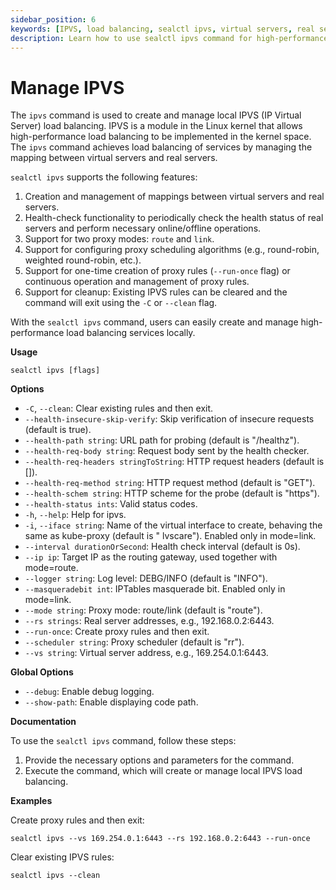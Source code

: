 ```yaml
---
sidebar_position: 6
keywords: [IPVS, load balancing, sealctl ipvs, virtual servers, real servers, Linux kernel, proxy modes, health check, scheduling algorithms]
description: Learn how to use sealctl ipvs command for high-performance load balancing in Linux. Manage virtual and real servers, configure health checks, and optimize your network.
---
```


# Manage IPVS

The `ipvs` command is used to create and manage local IPVS (IP Virtual Server) load balancing. IPVS is a module in the
Linux kernel that allows high-performance load balancing to be implemented in the kernel space. The `ipvs` command
achieves load balancing of services by managing the mapping between virtual servers and real servers.

`sealctl ipvs` supports the following features:

1. Creation and management of mappings between virtual servers and real servers.
2. Health-check functionality to periodically check the health status of real servers and perform necessary
   online/offline operations.
3. Support for two proxy modes: `route` and `link`.
4. Support for configuring proxy scheduling algorithms (e.g., round-robin, weighted round-robin, etc.).
5. Support for one-time creation of proxy rules (`--run-once` flag) or continuous operation and management of proxy
   rules.
6. Support for cleanup: Existing IPVS rules can be cleared and the command will exit using the `-C` or `--clean` flag.

With the `sealctl ipvs` command, users can easily create and manage high-performance load balancing services locally.

**Usage**

```shell
sealctl ipvs [flags]
```

**Options**

- `-C`, `--clean`: Clear existing rules and then exit.
- `--health-insecure-skip-verify`: Skip verification of insecure requests (default is true).
- `--health-path string`: URL path for probing (default is "/healthz").
- `--health-req-body string`: Request body sent by the health checker.
- `--health-req-headers stringToString`: HTTP request headers (default is []).
- `--health-req-method string`: HTTP request method (default is "GET").
- `--health-schem string`: HTTP scheme for the probe (default is "https").
- `--health-status ints`: Valid status codes.
- `-h`, `--help`: Help for ipvs.
- `-i`, `--iface string`: Name of the virtual interface to create, behaving the same as kube-proxy (default is "
  lvscare"). Enabled only in mode=link.
- `--interval durationOrSecond`: Health check interval (default is 0s).
- `--ip ip`: Target IP as the routing gateway, used together with mode=route.
- `--logger string`: Log level: DEBG/INFO (default is "INFO").
- `--masqueradebit int`: IPTables masquerade bit. Enabled only in mode=link.
- `--mode string`: Proxy mode: route/link (default is "route").
- `--rs strings`: Real server addresses, e.g., 192.168.0.2:6443.
- `--run-once`: Create proxy rules and then exit.
- `--scheduler string`: Proxy scheduler (default is "rr").
- `--vs string`: Virtual server address, e.g., 169.254.0.1:6443.

**Global Options**

- `--debug`: Enable debug logging.
- `--show-path`: Enable displaying code path.

**Documentation**

To use the `sealctl ipvs` command, follow these steps:

1. Provide the necessary options and parameters for the command.
2. Execute the command, which will create or manage local IPVS load balancing.

**Examples**

Create proxy rules and then exit:

```shell
sealctl ipvs --vs 169.254.0.1:6443 --rs 192.168.0.2:6443 --run-once
```

Clear existing IPVS rules:

```shell
sealctl ipvs --clean
